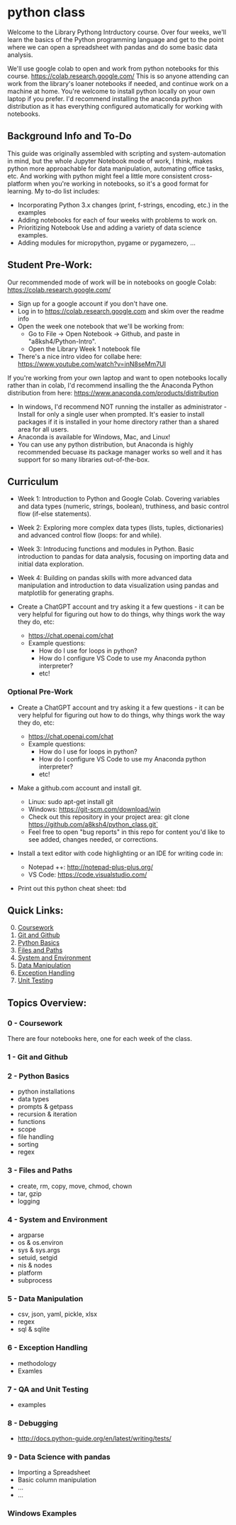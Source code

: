 # python class

Welcome to the Library Pythong Intrductory course.  Over four weeks, we'll learn the basics of the Python programming language and get to the point where we can open a spreadsheet with pandas and do some basic data analysis.

We'll use google colab to open and work from python notebooks for this course.  https://colab.research.google.com/  This is so anyone attending can work from the library's loaner notebooks if needed, and continue work on a machine at home.  You're welcome to install python locally on your own laptop if you prefer.  I'd recommend installing the anaconda python distribution as it has everything configured automatically for working with notebooks. 

## Background Info and To-Do
This guide was originally assembled with scripting and system-automation in mind, but the whole Jupyter Notebook mode of work, I think, makes python more approachable for data manipulation, automating office tasks, etc. And working with python might feel a little more consistent cross-platform when you're working in notebooks, so it's a good format for learning.  My to-do list includes:
* Incorporating Python 3.x changes (print, f-strings, encoding, etc.) in the examples
* Adding notebooks for each of four weeks with problems to work on.
* Prioritizing Notebook Use and adding a variety of data science examples.
* Adding modules for micropython, pygame or pygamezero, ...
  
## Student Pre-Work:
Our recommended mode of work will be in notebooks on google Colab: https://colab.research.google.com/
* Sign up for a google account if you don't have one.
* Log in to https://colab.research.google.com and skim over the readme info
* Open the week one notebook that we'll be working from:
  * Go to File -> Open Notebook -> Github, and paste in "a8ksh4/Python-Intro".
  * Open the Library Week 1 notebook file
*   There's a nice intro video for collabe here: https://www.youtube.com/watch?v=inN8seMm7UI
 
If you're working from your own laptop and want to open notebooks locally rather than in colab, I'd recommend insalling the the Anaconda Python distribution from here: https://www.anaconda.com/products/distribution
  * In windows, I'd recommend NOT running the installer as administrator - Install for only a single user when prompted.  It's easier to install packages if it is installed in your home directory rather than a shared area for all users.
  * Anaconda is available for Windows, Mac, and Linux!
  * You can use any python distribution, but Anaconda is highly recommended becuase its package manager works so well and it has support for so many libraries out-of-the-box.

## Curriculum
* Week 1: Introduction to Python and Google Colab. Covering variables and data types (numeric, strings, boolean), truthiness, and basic control flow (if-else statements).
* Week 2: Exploring more complex data types (lists, tuples, dictionaries) and advanced control flow (loops: for and while).
* Week 3: Introducing functions and modules in Python. Basic introduction to pandas for data analysis, focusing on importing data and initial data exploration.
* Week 4: Building on pandas skills with more advanced data manipulation and introduction to data visualization using pandas and matplotlib for generating graphs.

* Create a ChatGPT account and try asking it a few questions - it can be very helpful for figuring out how to do things, why things work the way they do, etc:
  * https://chat.openai.com/chat
  * Example questions:
    * How do I use for loops in python?
    * How do I configure VS Code to use my Anaconda python interpreter?
    * etc!  

### Optional Pre-Work
* Create a ChatGPT account and try asking it a few questions - it can be very helpful for figuring out how to do things, why things work the way they do, etc:
  * https://chat.openai.com/chat
  * Example questions:
    * How do I use for loops in python?
    * How do I configure VS Code to use my Anaconda python interpreter?
    * etc!  
* Make a github.com account and install git. 
  * Linux:  sudo apt-get install git
  * Windows:  https://git-scm.com/download/win
  * Check out this repository in your project area: git clone https://github.com/a8ksh4/python_class.git`
  * Feel free to open "bug reports" in this repo for content you'd like to see added, changes needed, or corrections.

* Install a text editor with code highlighting or an IDE for writing code in:
    * Notepad ++: http://notepad-plus-plus.org/
    * VS Code: https://code.visualstudio.com/

* Print out this python cheat sheet: tbd

## Quick Links:
0. [Coursework](./0-coursework/README.md)
1. [Git and Github](./1-git_and_github/README.md)
2. [Python Basics](./2-python_basics/README.md)
3. [Files and Paths](./3-files_and_paths/README.md)
4. [System and Environment](./4-system_and_env/README.md)
5. [Data Manipulation](./5-data_manipulation/README.md)
6. [Exception Handling](./6-exception_handling/README.md)
7. [Unit Testing](./7-unit_testing/README.md)

## Topics Overview:
### 0 - Coursework
There are four notebooks here, one for each week of the class.  

### 1 - Git and Github

### 2 - Python Basics
* python installations
* data types
* prompts & getpass
* recursion & iteration
* functions
* scope
* file handling
* sorting
* regex

### 3 - Files and Paths
* create, rm, copy, move, chmod, chown
* tar, gzip
* logging

### 4 - System and Environment
* argparse
* os & os.environ
* sys & sys.args
* setuid, setgid
* nis & nodes
* platform
* subprocess

### 5 - Data Manipulation
* csv, json, yaml, pickle, xlsx
* regex
* sql & sqlite

### 6 - Exception Handling
* methodology
* Examles

### 7 - QA and Unit Testing
* examples

### 8 - Debugging
* http://docs.python-guide.org/en/latest/writing/tests/

### 9 - Data Science with pandas
* Importing a Spreadsheet
* Basic column manipulation
* ...
* ...

### Windows Examples

